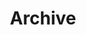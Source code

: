 ---
title: "Archive"
layout: "archives"
url: "/archives"
description: "所有日志"
summary: "archives"
---